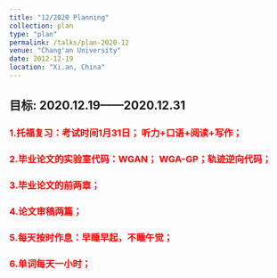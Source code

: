 ```yaml
---
title: "12/2020 Planning"
collection: plan
type: "plan"
permalink: /talks/plan-2020-12
venue: "Chang'an University"
date: 2012-12-19
location: "Xi.an, China"
---
```


## 目标: 2020.12.19——2020.12.31

### <font color='red'> 1.托福复习：考试时间1月31日； 听力+口语+阅读+写作；</font>
### <font color='red'> 2.毕业论文的实验室代码：WGAN； WGA-GP；轨迹逆向代码；</font>
### <font color='red'> 3.毕业论文的前两章；</font>
### <font color='red'> 4.论文审稿两篇；</font>
### <font color='red'> 5.每天按时作息：早睡早起，不睡午觉；</font>
### <font color='red'> 6.单词每天一小时；</font>



